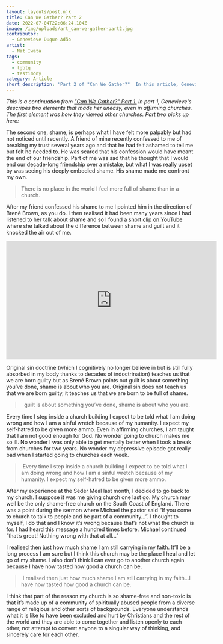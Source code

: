 ```yaml
---
layout: layouts/post.njk
title: Can We Gather? Part 2
date: 2022-07-04T22:06:24.104Z
image: /img/uploads/art_can-we-gather-part2.jpg
contributor:
  - Genevieve Duque Adão
artist:
  - Nat Iwata
tags:
  - community
  - lgbtq
  - testimony
category: Article
short_description: 'Part 2 of "Can We Gather?"  In this article, Genevieve addresses shame. '
---
```

*This is a continuation from ["Can We Gather?" Part 1.](https://ourchurchtoo.com/posts/2022-06-28-can-we-gather/)  In part 1, Genevieve's descripes two elements that made her uneasy, even in affirming churches. The first element was how they viewed other churches. Part two picks up here:*

The second one, shame, is perhaps what I have felt more palpably but had not noticed until recently. A friend of mine recently confessed to me of breaking my trust several years ago and that he had felt ashamed to tell me but felt he needed to. He was scared that his confession would have meant the end of our friendship. Part of me was sad that he thought that I would end our decade-long friendship over a mistake, but what I was really upset by was seeing his deeply embodied shame. His shame made me confront my own.  

> There is no place in the world I feel more full of shame than in a church.  

After my friend confessed his shame to me I pointed him in the direction of Brené Brown, as you do. I then realised it had been many years since I had listened to her talk about shame and so I found a [short clip on YouTube](https://www.youtube.com/watch?v=RSrXxqKfYwI) where she talked about the difference between shame and guilt and it knocked the air out of me. [](https://www.youtube.com/watch?v=RSrXxqKfYwI)

<iframe width="560" height="315" src="https://www.youtube.com/embed/RSrXxqKfYwI" title="YouTube video player" frameborder="0" allow="accelerometer; autoplay; clipboard-write; encrypted-media; gyroscope; picture-in-picture" allowfullscreen></iframe>

Original sin doctrine (which I cognitively no longer believe in but is still fully absorbed in my body thanks to decades of indoctrination) teaches us that we are born guilty but as Brené Brown points out guilt is about something you’ve done, shame is about who you are. Original sin does not teach us that we are born guilty, it teaches us that we are born to be full of shame.  

>   guilt is about something you’ve done, shame is about who you are. 

Every time I step inside a church building I expect to be told what I am doing wrong and how I am a sinful wretch because of my humanity. I expect my self-hatred to be given more ammo. Even in affirming churches, I am taught that I am not good enough for God. No wonder going to church makes me so ill. No wonder I was only able to get mentally better when I took a break from churches for two years. No wonder my depressive episode got really bad when I started going to churches each week. 

>  Every time I step inside a church building I expect to be told what I am doing wrong and how I am a sinful wretch because of my humanity. I expect my self-hatred to be given more ammo. 

After my experience at the Seder Meal last month, I decided to go back to my church. I suppose it was me giving church one last go. My church may well be the only shame-free church on the South Coast of England. There was a point during the sermon where Michael the pastor said “If you come to church to talk to people and be part of a community…”. I thought to myself, I do that and I know it’s wrong because that’s not what the church is for. I had heard this message a hundred times before. Michael continued “that’s great! Nothing wrong with that at all…” 

I realised then just how much shame I am still carrying in my faith. It’ll be a long process I am sure but I think this church may be the place I heal and let go of my shame. I also don’t think I can ever go to another church again because I have now tasted how good a church can be.  

>  I realised then just how much shame I am still carrying in my faith...I have now tasted how good a church can be.  

I think that part of the reason my church is so shame-free and non-toxic is that it’s made up of a community of spiritually abused people from a diverse range of religious and other sorts of backgrounds. Everyone understands what it is like to have been excluded and hurt by Christians and the rest of the world and they are able to come together and listen openly to each other, not attempt to convert anyone to a singular way of thinking, and sincerely care for each other.